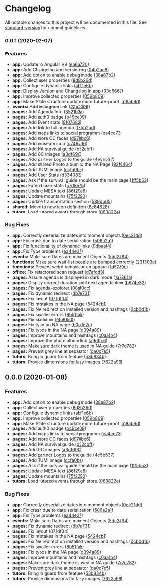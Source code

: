 # Changelog

All notable changes to this project will be documented in this file. See [standard-version](https://github.com/conventional-changelog/standard-version) for commit guidelines.

### 0.0.1 (2020-02-07)


### Features

* **app:**  Update to Angular V9 ([ea6a720](https://github.com/Isigiel/tumi-app/commit/ea6a720f64e6dad40fbf286398af4edc2a42797b))
* **app:** Add Changelog and versioning ([04b2ac8](https://github.com/Isigiel/tumi-app/commit/04b2ac8081f86019131586870743e6ccefba3903))
* **app:** Add option to enable debug mode ([38a87b2](https://github.com/Isigiel/tumi-app/commit/38a87b28aa787510fbd31f9d98e331a7c29b4f5e))
* **app:** Collect user properties ([8d8b26d](https://github.com/Isigiel/tumi-app/commit/8d8b26d6bc97ba19cb7faabefe6a02df76dc66e5))
* **app:** Configure dynamic links ([abf1e6b](https://github.com/Isigiel/tumi-app/commit/abf1e6b14b0d3f7778a210c0e3ecbd792133daca))
* **app:** Display Version and Changelog in app ([33d6667](https://github.com/Isigiel/tumi-app/commit/33d6667706dc07f0ce9f1c2ddabbd94be7f6f2f0))
* **app:** Improve collected properties ([059b809](https://github.com/Isigiel/tumi-app/commit/059b80997f936c8f94d1012b1de763a3f358685d))
* **app:** Make State structure update more future-proof ([a18ab9d](https://github.com/Isigiel/tumi-app/commit/a18ab9d20fb36027f3622ec184a622d84becc8f9))
* **events:** Add instagram link ([22c2096](https://github.com/Isigiel/tumi-app/commit/22c2096d754eb60b0e2198664190109f0b348414))
* **pages:** Add Agenda Info ([3521b3a](https://github.com/Isigiel/tumi-app/commit/3521b3a08b8f0d6d203b869838b519295d4bedfc))
* **pages:** Add auth0 badge ([b49ce09](https://github.com/Isigiel/tumi-app/commit/b49ce099ccb28c03877c1f3bf9c087cad71a46a9))
* **pages:** Add Event stats ([8f07682](https://github.com/Isigiel/tumi-app/commit/8f0768299fea1d379d111c79f5dfa0e8cfeb601a))
* **pages:** Add link to full agenda ([f8bb2ad](https://github.com/Isigiel/tumi-app/commit/f8bb2ad5fefb9e793ecfabbb2f4119f2cb5c370a))
* **pages:** Add maps links to social programm ([ea4ce73](https://github.com/Isigiel/tumi-app/commit/ea4ce735058a39066f42588d13279eb17e81c706))
* **pages:** Add more OC faces ([d978bc6](https://github.com/Isigiel/tumi-app/commit/d978bc66f25e6ab3a34dab5826f56a3cf11cabf2))
* **pages:** Add museum icon ([d7462d6](https://github.com/Isigiel/tumi-app/commit/d7462d6643fde38d8c90f95229788c2202096dbe))
* **pages:** Add NA survival guide ([b52cbff](https://github.com/Isigiel/tumi-app/commit/b52cbff1446adc81b1183c0eb2a6070e2df2ea14))
* **pages:** Add OC images ([a3df690](https://github.com/Isigiel/tumi-app/commit/a3df69079cf98089d45ad409691e3abca84b80ab))
* **pages:** Add partner Logos to the guide ([4e5b537](https://github.com/Isigiel/tumi-app/commit/4e5b537fda7315d0eae2c69aa95db5d8e392e16c))
* **pages:** Add shared Photo album to the NA Page ([92f6464](https://github.com/Isigiel/tumi-app/commit/92f64646f9c7c65ce1fd4bcba0976e26b49a4945))
* **pages:** Add TUMi image ([ccfa0be](https://github.com/Isigiel/tumi-app/commit/ccfa0be59e54df9108f55df986e0909bad059058))
* **pages:** Add User Stats ([d334083](https://github.com/Isigiel/tumi-app/commit/d334083c3ce10dfee31455b59b49cb23f66cf0eb))
* **pages:** Ask if the survival guide should be the main page ([1ff5b53](https://github.com/Isigiel/tumi-app/commit/1ff5b53ac1aa530c30cfc3d0405c57dd9753d2bf))
* **pages:** Extend user stats ([57d8e75](https://github.com/Isigiel/tumi-app/commit/57d8e75d2693492214cdaee220a2d95221d19d92))
* **pages:** Update MESA text ([86f29a6](https://github.com/Isigiel/tumi-app/commit/86f29a65a61d5f53fde269d4bfddec77551af21d))
* **pages:** Update mountains ([75f2290](https://github.com/Isigiel/tumi-app/commit/75f2290712931b02314935447fd8c81551791a30))
* **pages:** Update transportation section ([589db05](https://github.com/Isigiel/tumi-app/commit/589db0564724b54f99591c702a07e4ca66179f76))
* **shared:** Move to new icon definition ([6c84628](https://github.com/Isigiel/tumi-app/commit/6c846284a77c703c1ba3577c1ce47734fed6328a))
* **tutors:** Load tutored events through store ([063822e](https://github.com/Isigiel/tumi-app/commit/063822e359288472e338bed36c610cce22c622fa))


### Bug Fixes

* **app:** Correctly deserialize dates into moment objects ([0ec21dd](https://github.com/Isigiel/tumi-app/commit/0ec21dd310afb28bd6d33030773367c56809b7d7))
* **app:** Fix crash due to date serialization ([506a2a1](https://github.com/Isigiel/tumi-app/commit/506a2a1c3412e71ab06c4982b899657a1972e92e))
* **app:** Fix functionality of dynamic links ([0dbaaf4](https://github.com/Isigiel/tumi-app/commit/0dbaaf4534cda252397f477d72f839d861a18c59))
* **app:** Fix Type problems ([ea44e37](https://github.com/Isigiel/tumi-app/commit/ea44e3761a891370a2004f6cb229f8c3b6bf6158))
* **events:** Make sure Dates are moment Objects ([5dc2494](https://github.com/Isigiel/tumi-app/commit/5dc24949b80ddb493daaa7c8812d8103afe8eb64))
* **functions:**  Make sure wait-list people are bumped correctly ([231303c](https://github.com/Isigiel/tumi-app/commit/231303c373a3ca85e6b035e354f94e9d53f433e4))
* **functions:** Prevent weird behaviour on  update ([1d5739c](https://github.com/Isigiel/tumi-app/commit/1d5739cc0f20f86a3fc3b503db901d787fe714bc))
* **office:** Fix refactored scan request ([d7afcd3](https://github.com/Isigiel/tumi-app/commit/d7afcd34d708a66a5f795f3197082e7cc6c17392))
* **pages:** Assure agenda is displayed in dark mode ([1a7361a](https://github.com/Isigiel/tumi-app/commit/1a7361adbc2a2e38cb18a3b74f897069e1fbb7e5))
* **pages:** Display correct duration until next agenda item ([b674e32](https://github.com/Isigiel/tumi-app/commit/b674e3238d37d308a49fd7edaefc51c427786dbe))
* **pages:** Fix agenda-explorer ([08af0cc](https://github.com/Isigiel/tumi-app/commit/08af0cc6bd238b3679f78bc4c078e44486011ca2))
* **pages:** Fix dynamic redirect ([db7e731](https://github.com/Isigiel/tumi-app/commit/db7e731b559720bbc144d36ed1d57ea6a18a653b))
* **pages:** Fix layout ([071df34](https://github.com/Isigiel/tumi-app/commit/071df34281c8425c6cd72c3888745f77c60bd815))
* **pages:** Fix mistakes in the NA page ([5424cb1](https://github.com/Isigiel/tumi-app/commit/5424cb1f3b3a3e4ea6a0c4ea811ad48c4e95cafa))
* **pages:** Fix NA redirect on installed version and hashtags ([0cb0d1b](https://github.com/Isigiel/tumi-app/commit/0cb0d1bd8488e08c4b6c2c427346f2dec42bfb13))
* **pages:** Fix smaller errors ([8b51fa5](https://github.com/Isigiel/tumi-app/commit/8b51fa5302db38b15cced18570c4c9d5df93bfde))
* **pages:** Fix statistics ([f4e55e9](https://github.com/Isigiel/tumi-app/commit/f4e55e9c43fad6fbb2ac5d1c0fed3b96fed31002))
* **pages:** Fix typo on NA page ([b0ade2c](https://github.com/Isigiel/tumi-app/commit/b0ade2cf7c7e07d5612458b114fa74bccdfaaa69))
* **pages:** Fix typos in the NA page ([d394a89](https://github.com/Isigiel/tumi-app/commit/d394a89961e9cefba10691bfe59247aaec800687))
* **pages:** Improve mountains and hashtags ([c0aa1b4](https://github.com/Isigiel/tumi-app/commit/c0aa1b477dad5449091782298ecf5335053c8e9d))
* **pages:** Improve the photo album link ([a9dffc6](https://github.com/Isigiel/tumi-app/commit/a9dffc63d8a8819268979986db333bbc03cc0730))
* **pages:** Make sure dark theme is used in NA guide ([7c7d782](https://github.com/Isigiel/tumi-app/commit/7c7d7829b517a1f1fd53fa4d8ebd70b9692af848))
* **pages:** Prevent grey line at separator ([da0c7e5](https://github.com/Isigiel/tumi-app/commit/da0c7e5e20d60d13d2753e62ac0a14fd9024c859))
* **tutors:** Bring in guard from feature ([53b834b](https://github.com/Isigiel/tumi-app/commit/53b834b46dfc9795ae5fb6758f6bf42058fbdfc1))
* **tutors:** Provide dimensions for lazy images ([7622a99](https://github.com/Isigiel/tumi-app/commit/7622a99225c2fef89f7dc68ad09178b573b380aa))

## 0.0.0 (2020-01-08)

### Features

- **app:** Add option to enable debug mode ([38a87b2](https://github.com/Isigiel/tumi-app/commit/38a87b28aa787510fbd31f9d98e331a7c29b4f5e))
- **app:** Collect user properties ([8d8b26d](https://github.com/Isigiel/tumi-app/commit/8d8b26d6bc97ba19cb7faabefe6a02df76dc66e5))
- **app:** Configure dynamic links ([abf1e6b](https://github.com/Isigiel/tumi-app/commit/abf1e6b14b0d3f7778a210c0e3ecbd792133daca))
- **app:** Improve collected properties ([059b809](https://github.com/Isigiel/tumi-app/commit/059b80997f936c8f94d1012b1de763a3f358685d))
- **app:** Make State structure update more future-proof ([a18ab9d](https://github.com/Isigiel/tumi-app/commit/a18ab9d20fb36027f3622ec184a622d84becc8f9))
- **pages:** Add auth0 badge ([b49ce09](https://github.com/Isigiel/tumi-app/commit/b49ce099ccb28c03877c1f3bf9c087cad71a46a9))
- **pages:** Add maps links to social programm ([ea4ce73](https://github.com/Isigiel/tumi-app/commit/ea4ce735058a39066f42588d13279eb17e81c706))
- **pages:** Add more OC faces ([d978bc6](https://github.com/Isigiel/tumi-app/commit/d978bc66f25e6ab3a34dab5826f56a3cf11cabf2))
- **pages:** Add NA survival guide ([b52cbff](https://github.com/Isigiel/tumi-app/commit/b52cbff1446adc81b1183c0eb2a6070e2df2ea14))
- **pages:** Add OC images ([a3df690](https://github.com/Isigiel/tumi-app/commit/a3df69079cf98089d45ad409691e3abca84b80ab))
- **pages:** Add partner Logos to the guide ([4e5b537](https://github.com/Isigiel/tumi-app/commit/4e5b537fda7315d0eae2c69aa95db5d8e392e16c))
- **pages:** Add TUMi image ([ccfa0be](https://github.com/Isigiel/tumi-app/commit/ccfa0be59e54df9108f55df986e0909bad059058))
- **pages:** Ask if the survival guide should be the main page ([1ff5b53](https://github.com/Isigiel/tumi-app/commit/1ff5b53ac1aa530c30cfc3d0405c57dd9753d2bf))
- **pages:** Update MESA text ([86f29a6](https://github.com/Isigiel/tumi-app/commit/86f29a65a61d5f53fde269d4bfddec77551af21d))
- **pages:** Update mountains ([75f2290](https://github.com/Isigiel/tumi-app/commit/75f2290712931b02314935447fd8c81551791a30))
- **tutors:** Load tutored events through store ([063822e](https://github.com/Isigiel/tumi-app/commit/063822e359288472e338bed36c610cce22c622fa))

### Bug Fixes

- **app:** Correctly deserialize dates into moment objects ([0ec21dd](https://github.com/Isigiel/tumi-app/commit/0ec21dd310afb28bd6d33030773367c56809b7d7))
- **app:** Fix crash due to date serialization ([506a2a1](https://github.com/Isigiel/tumi-app/commit/506a2a1c3412e71ab06c4982b899657a1972e92e))
- **app:** Fix Type problems ([ea44e37](https://github.com/Isigiel/tumi-app/commit/ea44e3761a891370a2004f6cb229f8c3b6bf6158))
- **events:** Make sure Dates are moment Objects ([5dc2494](https://github.com/Isigiel/tumi-app/commit/5dc24949b80ddb493daaa7c8812d8103afe8eb64))
- **pages:** Fix dynamic redirect ([db7e731](https://github.com/Isigiel/tumi-app/commit/db7e731b559720bbc144d36ed1d57ea6a18a653b))
- **pages:** Fix layout ([071df34](https://github.com/Isigiel/tumi-app/commit/071df34281c8425c6cd72c3888745f77c60bd815))
- **pages:** Fix mistakes in the NA page ([5424cb1](https://github.com/Isigiel/tumi-app/commit/5424cb1f3b3a3e4ea6a0c4ea811ad48c4e95cafa))
- **pages:** Fix NA redirect on installed version and hashtags ([0cb0d1b](https://github.com/Isigiel/tumi-app/commit/0cb0d1bd8488e08c4b6c2c427346f2dec42bfb13))
- **pages:** Fix smaller errors ([8b51fa5](https://github.com/Isigiel/tumi-app/commit/8b51fa5302db38b15cced18570c4c9d5df93bfde))
- **pages:** Fix typos in the NA page ([d394a89](https://github.com/Isigiel/tumi-app/commit/d394a89961e9cefba10691bfe59247aaec800687))
- **pages:** Improve mountains and hashtags ([c0aa1b4](https://github.com/Isigiel/tumi-app/commit/c0aa1b477dad5449091782298ecf5335053c8e9d))
- **pages:** Make sure dark theme is used in NA guide ([7c7d782](https://github.com/Isigiel/tumi-app/commit/7c7d7829b517a1f1fd53fa4d8ebd70b9692af848))
- **pages:** Prevent grey line at separator ([da0c7e5](https://github.com/Isigiel/tumi-app/commit/da0c7e5e20d60d13d2753e62ac0a14fd9024c859))
- **tutors:** Bring in guard from feature ([53b834b](https://github.com/Isigiel/tumi-app/commit/53b834b46dfc9795ae5fb6758f6bf42058fbdfc1))
- **tutors:** Provide dimensions for lazy images ([7622a99](https://github.com/Isigiel/tumi-app/commit/7622a99225c2fef89f7dc68ad09178b573b380aa))
